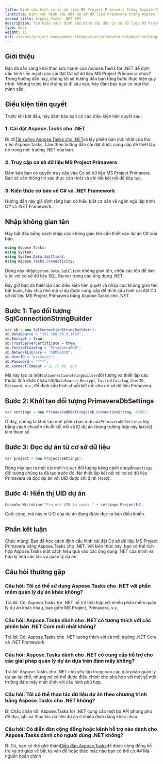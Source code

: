 ```yaml
---
title: Định cấu hình cơ sở dữ liệu MS Project Primavera trong Aspose.Tasks
linktitle: Định cấu hình cài đặt cơ sở dữ liệu Primavera trong Aspose.Tasks
second_title: Aspose.Tasks .NET API
description: Tìm hiểu cách định cấu hình cài đặt Cơ sở dữ liệu MS Project Primavera trong Aspose.Tasks cho .NET một cách dễ dàng. Hợp lý hóa các nhiệm vụ quản lý dự án của bạn.
type: docs
weight: 11
url: /vi/net/project-management-integration/primavera-database-settings/
---
```

## Giới thiệu
Bạn đã sẵn sàng khai thác sức mạnh của Aspose.Tasks for .NET để định cấu hình liền mạch các cài đặt Cơ sở dữ liệu MS Project Primavera chưa? Trong hướng dẫn này, chúng tôi sẽ hướng dẫn bạn từng bước thực hiện quy trình. Nhưng trước khi chúng ta đi sâu vào, hãy đảm bảo bạn có mọi thứ mình cần.
## Điều kiện tiên quyết
Trước khi bắt đầu, hãy đảm bảo bạn có các điều kiện tiên quyết sau:
### 1. Cài đặt Aspose.Tasks cho .NET
 Đi tới[Tải xuống Aspose.Tasks cho .NET](https://releases.aspose.com/tasks/net/)và lấy phiên bản mới nhất của thư viện Aspose.Tasks. Làm theo hướng dẫn cài đặt được cung cấp để thiết lập nó trong môi trường .NET của bạn.
### 2. Truy cập cơ sở dữ liệu MS Project Primavera
Đảm bảo bạn có quyền truy cập vào Cơ sở dữ liệu MS Project Primavera. Bạn sẽ cần thông tin xác thực cần thiết và chi tiết kết nối để tiếp tục.
### 3. Kiến thức cơ bản về C# và .NET Framework
Hướng dẫn này giả định rằng bạn có hiểu biết cơ bản về ngôn ngữ lập trình C# và .NET Framework.

## Nhập không gian tên
Hãy bắt đầu bằng cách nhập các không gian tên cần thiết vào dự án C# của bạn.

```csharp
using Aspose.Tasks;
using System;
using System.Data.SqlClient;
using Aspose.Tasks.Connectivity;

```
 Dòng này nhập`System.Data.SqlClient` không gian tên, chứa các lớp để làm việc với cơ sở dữ liệu SQL Server trong các ứng dụng .NET.

Bây giờ bạn đã thiết lập các điều kiện tiên quyết và nhập các không gian tên bắt buộc, hãy chia nhỏ mã ví dụ được cung cấp để định cấu hình cài đặt Cơ sở dữ liệu MS Project Primavera bằng Aspose.Tasks cho .NET.
## Bước 1: Tạo đối tượng SqlConnectionStringBuilder
```csharp
var sb = new SqlConnectionStringBuilder();
sb.DataSource = "192.168.56.3,1433";
sb.Encrypt = true;
sb.TrustServerCertificate = true;
sb.InitialCatalog = "PrimaveraEDB";
sb.NetworkLibrary = "DBMSSOCN";
sb.UserID = "privuser";
sb.Password = "***";
sb.ConnectTimeout = 2; // bỏ qua
```
 Mã này tạo ra một`SqlConnectionStringBuilder`đối tượng và thiết lập các thuộc tính khác nhau như`DataSource`, `Encrypt`, `InitialCatalog`, `UserID`, `Password`, v.v., để định cấu hình chuỗi kết nối cho cơ sở dữ liệu Primavera.
## Bước 2: Khởi tạo đối tượng PrimaveraDbSettings
```csharp
var settings = new PrimaveraDbSettings(sb.ConnectionString, 4502);
```
 Ở đây, chúng ta khởi tạo một phiên bản mới của`PrimaveraDbSettings` lớp bằng cách chuyển chuỗi kết nối và ID dự án (trong trường hợp này là`4502`) làm tham số.
## Bước 3: Đọc dự án từ cơ sở dữ liệu
```csharp
var project = new Project(settings);
```
 Dòng này tạo ra một cái mới`Project` đối tượng bằng cách chuyển`settings` đối tượng chúng ta đã tạo trước đó. Nó thiết lập kết nối tới cơ sở dữ liệu Primavera và đọc dự án với UID được chỉ định (`4502`).
## Bước 4: Hiển thị UID dự án
```csharp
Console.WriteLine("Project UID to read: " + settings.ProjectId);
```
Cuối cùng, mã này in UID của dự án đang được đọc ra bàn điều khiển.

## Phần kết luận
Chúc mừng! Bạn đã học cách định cấu hình cài đặt Cơ sở dữ liệu MS Project Primavera bằng Aspose.Tasks cho .NET. Với kiến thức này, bạn có thể tích hợp Aspose.Tasks một cách hiệu quả vào các ứng dụng .NET của mình và hợp lý hóa các tác vụ quản lý dự án.
## Câu hỏi thường gặp
### Câu hỏi: Tôi có thể sử dụng Aspose.Tasks cho .NET với phần mềm quản lý dự án khác không?
Trả lời: Có, Aspose.Tasks for .NET hỗ trợ tích hợp với nhiều phần mềm quản lý dự án khác nhau, bao gồm MS Project, Primavera, v.v.
### Câu hỏi: Aspose.Tasks dành cho .NET có tương thích với các phiên bản .NET Core mới nhất không?
Trả lời: Có, Aspose.Tasks cho .NET tương thích với cả môi trường .NET Core và .NET Framework.
### Câu hỏi: Aspose.Tasks dành cho .NET có cung cấp hỗ trợ cho các giải pháp quản lý dự án dựa trên đám mây không?
Trả lời: Aspose.Tasks cho .NET chủ yếu tập trung vào các giải pháp quản lý dự án tại chỗ, nhưng nó có thể được điều chỉnh cho phù hợp với một số môi trường đám mây nhất định với cấu hình phù hợp.
### Câu hỏi: Tôi có thể thao tác dữ liệu dự án theo chương trình bằng Aspose.Tasks cho .NET không?
Đ: Chắc chắn rồi! Aspose.Tasks for .NET cung cấp một bộ API phong phú để đọc, ghi và thao tác dữ liệu dự án ở nhiều định dạng khác nhau.
### Câu hỏi: Có diễn đàn cộng đồng hoặc kênh hỗ trợ nào dành cho Aspose.Tasks dành cho người dùng .NET không?
 Đ: Có, bạn có thể ghé thăm[Diễn đàn Aspose.Tasks](https://forum.aspose.com/c/tasks/15)để được cộng đồng hỗ trợ và trợ giúp về bất kỳ vấn đề hoặc thắc mắc nào bạn có thể có.## Mã nguồn hoàn chỉnh